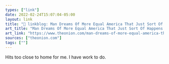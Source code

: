 ```yaml
---
types: ["link"]
date: 2022-02-24T15:07:04-05:00
layout: link
title: "🔗 linkblog: Man Dreams Of More Equal America That Just Sort Of Happens On Its Own'"
art_title: "Man Dreams Of More Equal America That Just Sort Of Happens On Its Own"
art_link: "https://www.theonion.com/man-dreams-of-more-equal-america-that-just-sort-of-happ-1848588413"
sources: ["theonion.com"]
tags: [""]
---
```

Hits too close to home for me. I have work to do.
